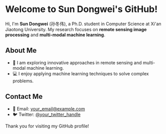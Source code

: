 # Welcome to Sun Dongwei's GitHub!

Hi, I'm **Sun Dongwei** (孙冬伟), a Ph.D. student in Computer Science at Xi'an Jiaotong University. My research focuses on **remote sensing image processing** and **multi-modal machine learning**.

## About Me

- 🔭 I am exploring innovative approaches in remote sensing and multi-modal machine learning.
- 💻 I enjoy applying machine learning techniques to solve complex problems.

## Contact Me

- 📧 Email: [your_email@example.com](mailto:sundongwei@outlook.com)
- 🐦 Twitter: [@your_twitter_handle](https://twitter.com/your_twitter_handle)

Thank you for visiting my GitHub profile!
